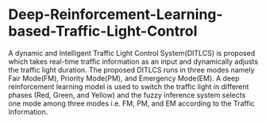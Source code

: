 # Deep-Reinforcement-Learning-based-Traffic-Light-Control
A dynamic and Intelligent Traffic Light Control System(DITLCS) is proposed which takes real-time traffic information as an input and dynamically adjusts the traffic light duration. The proposed DITLCS runs in three modes namely Fair Mode(FM), Priority Mode(PM), and Emergency Mode(EM). A deep reinforcement learning model is used to switch the traffic light in different phases (Red, Green, and Yellow) and the fuzzy inference system selects one mode among three modes i.e. FM, PM, and EM according to the Traffic Information.
